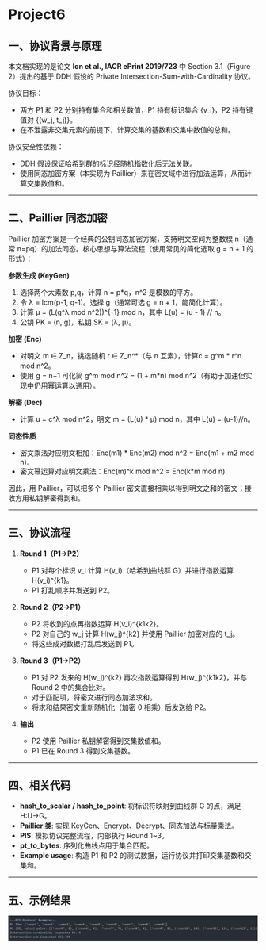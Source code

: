 # Project6

## 一、协议背景与原理

本文档实现的是论文 **Ion et al., IACR ePrint 2019/723** 中 Section 3.1（Figure 2）提出的基于 DDH 假设的 Private Intersection-Sum-with-Cardinality 协议。

协议目标：

- 两方 P1 和 P2 分别持有集合和相关数值，P1 持有标识集合 {v_i}，P2 持有键值对 {(w_j, t_j)}。
- 在不泄露非交集元素的前提下，计算交集的基数和交集中数值的总和。

协议安全性依赖：

- DDH 假设保证哈希到群的标识经随机指数化后无法关联。
- 使用同态加密方案（本实现为 Paillier）来在密文域中进行加法运算，从而计算交集数值和。

* * *

## 二、Paillier 同态加密

Paillier 加密方案是一个经典的公钥同态加密方案，支持明文空间为整数模 n（通常 n=pq）的加法同态。核心思想与算法流程（使用常见的简化选取 g = n + 1 的形式）：

**参数生成 (KeyGen)**

1. 选择两个大素数 p,q，计算 n = p*q，n^2 是模数的平方。
2. 令 λ = lcm(p-1, q-1)。选择 g（通常可选 g = n + 1，能简化计算）。
3. 计算 μ = (L(g^λ mod n^2))^{-1} mod n，其中 L(u) = (u - 1) // n。
4. 公钥 PK = (n, g)，私钥 SK = (λ, μ)。

**加密 (Enc)**

* 对明文 m ∈ Z_n，挑选随机 r ∈ Z_n^*（与 n 互素），计算c = g^m * r^n mod n^2。
* 使用 g = n+1 可化简 g^m mod n^2 = (1 + m*n) mod n^2（有助于加速但实现中仍用幂运算以通用）。

**解密 (Dec)**

* 计算 u = c^λ mod n^2，明文 m = (L(u) * μ) mod n，其中 L(u) = (u-1)//n。

**同态性质**

* 密文乘法对应明文相加：Enc(m1) * Enc(m2) mod n^2 = Enc(m1 + m2 mod n).
* 密文幂运算对应明文乘法：Enc(m)^k mod n^2 = Enc(k*m mod n).

因此，用 Paillier，可以把多个 Paillier 密文直接相乘以得到明文之和的密文；接收方用私钥解密得到和。

---

## 三、协议流程

1. **Round 1（P1→P2）**
   
   - P1 对每个标识 v_i 计算 H(v_i)（哈希到曲线群 G）并进行指数运算 H(v_i)^{k1}。
   - P1 打乱顺序并发送到 P2。

2. **Round 2（P2→P1）**
   
   - P2 将收到的点再指数运算 H(v_i)^{k1k2}。
   - P2 对自己的 w_j 计算 H(w_j)^{k2} 并使用 Paillier 加密对应的 t_j。
   - 将这些成对数据打乱后发送到 P1。

3. **Round 3（P1→P2）**
   
   - P1 对 P2 发来的 H(w_j)^{k2} 再次指数运算得到 H(w_j)^{k1k2}，并与 Round 2 中的集合比对。
   - 对于匹配项，将密文进行同态加法求和。
   - 将求和结果密文重新随机化（加密 0 相乘）后发送给 P2。

4. **输出**
   
   - P2 使用 Paillier 私钥解密得到交集数值和。
   - P1 已在 Round 3 得到交集基数。

---

## 四、相关代码

- **hash_to_scalar / hash_to_point**: 将标识符映射到曲线群 G 的点，满足 H:U→G。
- **Paillier 类**: 实现 KeyGen、Encrypt、Decrypt、同态加法与标量乘法。
- **PIS**: 模拟协议完整流程，内部执行 Round 1~3。
- **pt_to_bytes**: 序列化曲线点用于集合匹配。
- **Example usage**: 构造 P1 和 P2 的测试数据，运行协议并打印交集基数和交集和。

---

## 五、示例结果

![4c76880c-77fc-4a2a-b71b-2b3c437ad332](./pictures/4c76880c-77fc-4a2a-b71b-2b3c437ad332.png)


